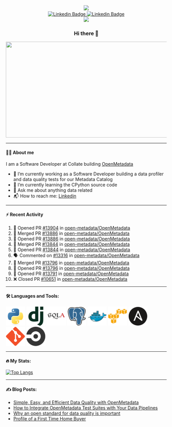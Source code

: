 <div id="header" align="center">
  <img src="https://media.giphy.com/media/5eLDrEaRGHegx2FeF2/giphy.gif" width="100"/>
</div>
<div id="badges" align="center">
  <a href="https://www.linkedin.com/in/teddycrepineau/">
    <img src="https://shields.io/badge/Linkedin-blue?logo=linkedin&logoColor=white&style=for-the-badge" alt="Linkedin Badge"/>
  </a>
  <a href="https://medium.com/@teddycrpineau">
    <img src="https://shields.io/badge/Medium-black?logo=medium&logoColor=white&style=for-the-badge" alt="Linkedin Badge"/>
  </a>
</div>
<div align="center">
  <img src="https://komarev.com/ghpvc/?username=TeddyCr&color=blue&style=flat-square" />
</div>

<h3 align="center">
Hi there 👋
</h3>
<div align="center">
  <img src="https://media.giphy.com/media/L8K62iTDkzGX6/giphy.gif" width="600" height="300"/>
</div>

---

#### :technologist: About me
I am a Software Developer at Collate building <a href="https://open-metadata.org"/>OpenMetadata</a>
- 🔭 I’m currently working as a Software Developer building a data profiler and data quality tests for our Metadata Catalog
- 🐍 I’m currently learning the CPython source code
- 💬 Ask me about anything data related
- 📬 How to reach me: [Linkedin](https://shields.io/badge/Linkedin-blue?logo=linkedin&logoColor=white&style=for-the-badge)

---

#### ⚡️ Recent Activity
<!--START_SECTION:activity-->
1. 💪 Opened PR [#13904](https://github.com/open-metadata/OpenMetadata/pull/13904) in [open-metadata/OpenMetadata](https://github.com/open-metadata/OpenMetadata)
2. 🎉 Merged PR [#13886](https://github.com/open-metadata/OpenMetadata/pull/13886) in [open-metadata/OpenMetadata](https://github.com/open-metadata/OpenMetadata)
3. 💪 Opened PR [#13886](https://github.com/open-metadata/OpenMetadata/pull/13886) in [open-metadata/OpenMetadata](https://github.com/open-metadata/OpenMetadata)
4. 🎉 Merged PR [#13844](https://github.com/open-metadata/OpenMetadata/pull/13844) in [open-metadata/OpenMetadata](https://github.com/open-metadata/OpenMetadata)
5. 💪 Opened PR [#13844](https://github.com/open-metadata/OpenMetadata/pull/13844) in [open-metadata/OpenMetadata](https://github.com/open-metadata/OpenMetadata)
6. 🗣 Commented on [#13316](https://github.com/open-metadata/OpenMetadata/issues/13316#issuecomment-1790862772) in [open-metadata/OpenMetadata](https://github.com/open-metadata/OpenMetadata)
7. 🎉 Merged PR [#13796](https://github.com/open-metadata/OpenMetadata/pull/13796) in [open-metadata/OpenMetadata](https://github.com/open-metadata/OpenMetadata)
8. 💪 Opened PR [#13796](https://github.com/open-metadata/OpenMetadata/pull/13796) in [open-metadata/OpenMetadata](https://github.com/open-metadata/OpenMetadata)
9. 💪 Opened PR [#13791](https://github.com/open-metadata/OpenMetadata/pull/13791) in [open-metadata/OpenMetadata](https://github.com/open-metadata/OpenMetadata)
10. ❌ Closed PR [#10651](https://github.com/open-metadata/OpenMetadata/pull/10651) in [open-metadata/OpenMetadata](https://github.com/open-metadata/OpenMetadata)
<!--END_SECTION:activity-->

---

#### :hammer_and_wrench: Languages and Tools:
<div>
   <img src="https://github.com/devicons/devicon/blob/master/icons/python/python-original.svg" width="60" height="60"/>
   <img src="https://github.com/devicons/devicon/blob/master/icons/django/django-plain.svg" width="60" height="60"/>
   <img src="https://github.com/devicons/devicon/blob/master/icons/sqlalchemy/sqlalchemy-original.svg" width="60" height="60"/>
   <img src="https://github.com/devicons/devicon/blob/master/icons/postgresql/postgresql-original.svg" width="60" height="60"/>
   <img src="https://github.com/devicons/devicon/blob/master/icons/docker/docker-original.svg" width="60" height="60"/>
   <img src="https://github.com/devicons/devicon/blob/master/icons/amazonwebservices/amazonwebservices-original.svg" width="60" height="60"/>
   <img src="https://github.com/devicons/devicon/blob/master/icons/ansible/ansible-original.svg" width="60" height="60"/>
   <img src="https://github.com/devicons/devicon/blob/master/icons/git/git-original.svg" width="60" height="60"/>
   <img src="https://github.com/devicons/devicon/blob/master/icons/circleci/circleci-plain.svg" width="60" height="60"/>
</div>

---

#### 🔥 My Stats:
[![Top Langs](https://github-readme-stats.vercel.app/api/top-langs/?username=TeddyCr&layout=compact&hide=javascript,html,css)](https://github.com/anuraghazra/github-readme-stats)

---

#### ✍️ Blog Posts:
<!-- BLOG-POST-LIST:START -->
- [Simple, Easy, and Efficient Data Quality with OpenMetadata](https://blog.open-metadata.org/simple-easy-and-efficient-data-quality-with-openmetadata-1c4e7d329364?source=rss-16e0670af08f------2)
- [How to Integrate OpenMetadata Test Suites with Your Data Pipelines](https://blog.open-metadata.org/how-to-integrate-openmetadata-test-suites-with-your-data-pipelines-d83fb55fa494?source=rss-16e0670af08f------2)
- [Why an open standard for data quality is important](https://blog.open-metadata.org/why-are-we-building-a-data-quality-standard-1753fae87259?source=rss-16e0670af08f------2)
- [Profile of a First Time Home Buyer](https://medium.com/@teddycrpineau/profile-of-a-first-time-home-buyer-f6498b9aacc8?source=rss-16e0670af08f------2)
<!-- BLOG-POST-LIST:END -->
